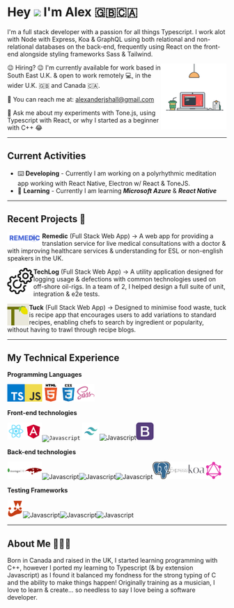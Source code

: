 # Hey <img src="https://raw.githubusercontent.com/MartinHeinz/MartinHeinz/master/wave.gif" style="max-width:100%;" width="30px"> I'm Alex 🇬🇧🇨🇦 
I'm a full stack developer with a passion for all things Typescript. I work alot with Node with Express, Koa & GraphQL using both relational and non-relational databases on the back-end, frequently using React on the front-end alongside styling frameworks Sass & Tailwind.

<img src="./assets/gummy-coding.svg" width="30%" align="right"> 😉 Hiring? 😉 I'm currently available for work based in South East U.K. & open to work remotely 💻, in the wider U.K. 🇬🇧 and Canada 🇨🇦.

📮 You can reach me at: alexanderjshall@gmail.com 

💬 Ask me about my experiments with Tone.js, using Typescript with React, or why I started as a beginner with C++ 😂

---

## Current Activities 

- ⌨️ **Developing** - Currently I am working on a polyrhythmic meditation app working with React Native, Electron w/ React & ToneJS.
- 🧰 **Learning** - Currently I am learning ***Microsoft Azure*** & ***React Native***

---

## Recent Projects 🎻

<img width="80" alt="Remedic" src="assets/remedic-text-logo.png" align="left"></img> **Remedic** (Full Stack Web App) -> A web app for providing a translation service for live medical consultations with a doctor & with improving healthcare services & understanding for ESL or non-english speakers in the UK.

<img width="60" alt="Remedic" src="assets/techlog-logo.png" align="left"></img> **TechLog** (Full Stack Web App) -> A utility application designed for logging usage & defections with common technologies used on off-shore oil-rigs. In a team of 2, I helped design a full suite of unit, integration & e2e tests.

<img width="50" alt="Remedic" src="assets/tuck-logo.png" align="left"></img> **Tuck** (Full Stack Web App) -> Designed to minimise food waste, tuck is recipe app that encourages users to add variations to standard recipes, enabling chefs to search by ingredient or popularity, without having to trawl through recipe blogs.

---

## My Technical Experience

**Programming Languages**

<code><img height="40" alt="Typescript" src="https://raw.githubusercontent.com/github/explore/80688e429a7d4ef2fca1e82350fe8e3517d3494d/topics/typescript/typescript.png"></code><code><img height="40" alt="Javascript" src="https://raw.githubusercontent.com/github/explore/80688e429a7d4ef2fca1e82350fe8e3517d3494d/topics/javascript/javascript.png"></code><code><img height="40" alt="Javascript" src="https://raw.githubusercontent.com/github/explore/80688e429a7d4ef2fca1e82350fe8e3517d3494d/topics/html/html.png"></code><code><img height="40" alt="Javascript" src="https://raw.githubusercontent.com/github/explore/80688e429a7d4ef2fca1e82350fe8e3517d3494d/topics/css/css.png"></code><code><img height="40" alt="Javascript" src="https://raw.githubusercontent.com/github/explore/80688e429a7d4ef2fca1e82350fe8e3517d3494d/topics/sass/sass.png"></code>

**Front-end technologies**

<code><img height="40" alt="Javascript" src="https://raw.githubusercontent.com/github/explore/80688e429a7d4ef2fca1e82350fe8e3517d3494d/topics/react/react.png"></code><code><img height="40" alt="Javascript" src="https://raw.githubusercontent.com/github/explore/80688e429a7d4ef2fca1e82350fe8e3517d3494d/topics/angular/angular.png"></code><code><img height="40" alt="Javascript" src="https://avatars.githubusercontent.com/u/13409222?s=200&v=4"></code> <img height="40" alt="Javascript" src="https://raw.githubusercontent.com/github/explore/80688e429a7d4ef2fca1e82350fe8e3517d3494d/topics/tailwind/tailwind.png"><img height="40" alt="Javascript" src="https://avatars.githubusercontent.com/u/1562726?s=200&v=4"><img height="40" alt="Javascript" src="https://raw.githubusercontent.com/github/explore/80688e429a7d4ef2fca1e82350fe8e3517d3494d/topics/bootstrap/bootstrap.png">

**Back-end technologies**

<img height="40" alt="Javascript" src="https://raw.githubusercontent.com/github/explore/80688e429a7d4ef2fca1e82350fe8e3517d3494d/topics/mongodb/mongodb.png"><img height="40" alt="Javascript" src="https://raw.githubusercontent.com/github/explore/80688e429a7d4ef2fca1e82350fe8e3517d3494d/topics/mongoose/mongoose.png"><img height="40" alt="Javascript" src="https://avatars.githubusercontent.com/u/20165699?s=200&v=4"><img height="40" alt="Javascript" src="https://avatars.githubusercontent.com/u/54766168?s=200&v=4"><img height="40" alt="Javascript" src="https://avatars.githubusercontent.com/u/3591786?s=200&v=4"><img height="40" alt="Javascript" src="https://raw.githubusercontent.com/github/explore/80688e429a7d4ef2fca1e82350fe8e3517d3494d/topics/postgresql/postgresql.png"><img height="40" alt="Javascript" src="https://raw.githubusercontent.com/github/explore/80688e429a7d4ef2fca1e82350fe8e3517d3494d/topics/express/express.png"><img height="40" alt="Javascript" src="https://raw.githubusercontent.com/github/explore/80688e429a7d4ef2fca1e82350fe8e3517d3494d/topics/koa/koa.png"><img height="40" alt="Javascript" src="https://raw.githubusercontent.com/github/explore/80688e429a7d4ef2fca1e82350fe8e3517d3494d/topics/graphql/graphql.png">

**Testing Frameworks**

<img height="40" alt="Javascript" src="./assets/jest-logo.png"><img height="40" alt="Javascript" src="https://avatars.githubusercontent.com/u/49996085?s=200&v=4"><img height="40" alt="Javascript" src="https://avatars.githubusercontent.com/u/8770005?s=200&v=4"><img height="40" alt="Javascript" src="https://avatars.githubusercontent.com/u/8908513?s=200&v=4">

---

## About Me 👨🏻‍💻

Born in Canada and raised in the UK, I started learning programming with C++, however I ported my learning to Typescript (& by extension Javascript) as I found it balanced my fondness for the strong typing of C and the ability to make things happen! Originally training as a musician, I love to learn & create... so needless to say I love being a software developer.